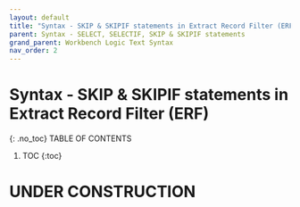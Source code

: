 ```yaml
---
layout: default
title: "Syntax - SKIP & SKIPIF statements in Extract Record Filter (ERF)"
parent: Syntax - SELECT, SELECTIF, SKIP & SKIPIF statements
grand_parent: Workbench Logic Text Syntax
nav_order: 2
---
```

# Syntax - SKIP & SKIPIF statements in Extract Record Filter (ERF)
{: .no_toc}
TABLE OF CONTENTS 
1. TOC
{:toc}  
 
# UNDER CONSTRUCTION

